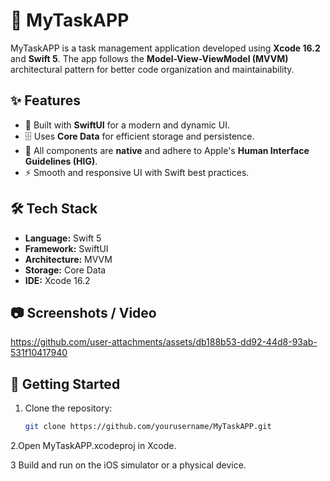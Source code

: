 # 📌 MyTaskAPP

MyTaskAPP is a task management application developed using **Xcode 16.2** and **Swift 5**. The app follows the **Model-View-ViewModel (MVVM)** architectural pattern for better code organization and maintainability.

## ✨ Features

- 🚀 Built with **SwiftUI** for a modern and dynamic UI.
- 🗄️ Uses **Core Data** for efficient storage and persistence.
- 📱 All components are **native** and adhere to Apple's **Human Interface Guidelines (HIG)**.
- ⚡ Smooth and responsive UI with Swift best practices.

## 🛠️ Tech Stack

- **Language:** Swift 5  
- **Framework:** SwiftUI  
- **Architecture:** MVVM  
- **Storage:** Core Data  
- **IDE:** Xcode 16.2  

## 📷 Screenshots / Video

https://github.com/user-attachments/assets/db188b53-dd92-44d8-93ab-531f10417940

## 🚀 Getting Started

1. Clone the repository:
   ```sh
   git clone https://github.com/yourusername/MyTaskAPP.git
2.Open MyTaskAPP.xcodeproj in Xcode.


3 Build and run on the iOS simulator or a physical device.


